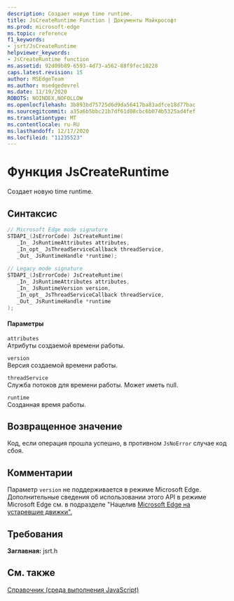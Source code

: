 ```yaml
---
description: Создает новую time runtime.
title: JsCreateRuntime Function | Документы Майкрософт
ms.prod: microsoft-edge
ms.topic: reference
f1_keywords:
- jsrt/JsCreateRuntime
helpviewer_keywords:
- JsCreateRuntime function
ms.assetid: 92d09b89-6593-4d73-a562-88f9fec10228
caps.latest.revision: 15
author: MSEdgeTeam
ms.author: msedgedevrel
ms.date: 11/19/2020
ROBOTS: NOINDEX,NOFOLLOW
ms.openlocfilehash: 3b893bd75725d6d9da56417ba83adfce18d77bac
ms.sourcegitcommit: a35a6b5bbc21b7df61d08cbc6b074b5325ad4fef
ms.translationtype: MT
ms.contentlocale: ru-RU
ms.lasthandoff: 12/17/2020
ms.locfileid: "11235523"
---
```

# Функция JsCreateRuntime

Создает новую time runtime.
  
## Синтаксис  
  
```cpp  
// Microsoft Edge mode signature  
STDAPI_(JsErrorCode) JsCreateRuntime(  
   _In_ JsRuntimeAttributes attributes,  
   _In_opt_ JsThreadServiceCallback threadService,  
   _Out_ JsRuntimeHandle *runtime);  
  
// Legacy mode signature  
STDAPI_(JsErrorCode) JsCreateRuntime(  
   _In_ JsRuntimeAttributes attributes,  
   _In_ JsRuntimeVersion version,  
   _In_opt_ JsThreadServiceCallback threadService,  
   _Out_ JsRuntimeHandle *runtime  
);  
```  
  
#### Параметры  
 `attributes`  
 Атрибуты создаемой времени работы.  
  
 `version`  
 Версия создаемой времени работы.  
  
 `threadService`  
 Служба потоков для времени работы. Может иметь null.  
  
 `runtime`  
 Созданная время работы.  
  
## Возвращенное значение  
 Код, если операция прошла успешно, в противном `JsNoError` случае код сбоя.  
  
## Комментарии  
 Параметр `version` не поддерживается в режиме Microsoft Edge. Дополнительные сведения об использовании этого API в режиме Microsoft Edge см. в подразделе "Нацелив [Microsoft Edge на устаревшие движки".](../chakra-hosting/targeting-edge-vs-legacy-engines-in-jsrt-apis.md)  
  
## Требования  
 **Заглавная:** jsrt.h  
  
## См. также  
 [Справочник (среда выполнения JavaScript)](../chakra-hosting/reference-javascript-runtime.md)
